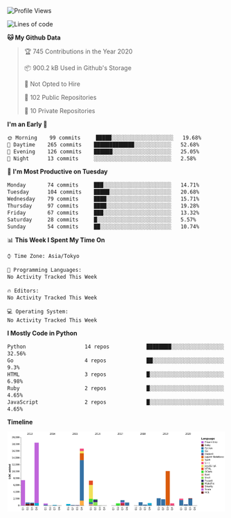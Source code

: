 <!--START_SECTION:waka-->
![Profile Views](http://img.shields.io/badge/Profile%20Views-0-blue)

![Lines of code](https://img.shields.io/badge/From%20Hello%20World%20I%27ve%20Written-10.3%20million%20lines%20of%20code-blue)

**🐱 My Github Data** 

> 🏆 745 Contributions in the Year 2020
 > 
> 📦 900.2 kB Used in Github's Storage 
 > 
> 🚫 Not Opted to Hire
 > 
> 📜 102 Public Repositories
 > 
> 🔑 10 Private Repositories 

**I'm an Early 🐤** 

```text
🌞 Morning    99 commits     █████░░░░░░░░░░░░░░░░░░░░   19.68% 
🌆 Daytime    265 commits    █████████████░░░░░░░░░░░░   52.68% 
🌃 Evening    126 commits    ██████░░░░░░░░░░░░░░░░░░░   25.05% 
🌙 Night      13 commits     ░░░░░░░░░░░░░░░░░░░░░░░░░   2.58%

```
📅 **I'm Most Productive on Tuesday** 

```text
Monday       74 commits     ███░░░░░░░░░░░░░░░░░░░░░░   14.71% 
Tuesday      104 commits    █████░░░░░░░░░░░░░░░░░░░░   20.68% 
Wednesday    79 commits     ████░░░░░░░░░░░░░░░░░░░░░   15.71% 
Thursday     97 commits     ████░░░░░░░░░░░░░░░░░░░░░   19.28% 
Friday       67 commits     ███░░░░░░░░░░░░░░░░░░░░░░   13.32% 
Saturday     28 commits     █░░░░░░░░░░░░░░░░░░░░░░░░   5.57% 
Sunday       54 commits     ██░░░░░░░░░░░░░░░░░░░░░░░   10.74%

```


📊 **This Week I Spent My Time On** 

```text
⌚︎ Time Zone: Asia/Tokyo

💬 Programming Languages: 
No Activity Tracked This Week

🔥 Editors: 
No Activity Tracked This Week

💻 Operating System: 
No Activity Tracked This Week

```

**I Mostly Code in Python** 

```text
Python                   14 repos            ████████░░░░░░░░░░░░░░░░░   32.56% 
Go                       4 repos             ██░░░░░░░░░░░░░░░░░░░░░░░   9.3% 
HTML                     3 repos             █░░░░░░░░░░░░░░░░░░░░░░░░   6.98% 
Ruby                     2 repos             █░░░░░░░░░░░░░░░░░░░░░░░░   4.65% 
JavaScript               2 repos             █░░░░░░░░░░░░░░░░░░░░░░░░   4.65%

```


**Timeline**

![Chart not found](https://raw.githubusercontent.com/takuan-osho/takuan-osho/master/charts/bar_graph.png) 


<!--END_SECTION:waka-->
